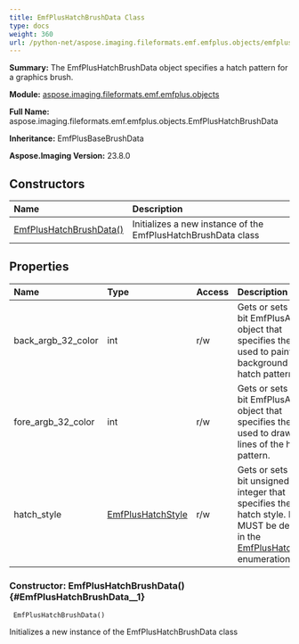 ```yaml
---
title: EmfPlusHatchBrushData Class
type: docs
weight: 360
url: /python-net/aspose.imaging.fileformats.emf.emfplus.objects/emfplushatchbrushdata/
---
```


**Summary:** The EmfPlusHatchBrushData object specifies a hatch pattern for a graphics brush.

**Module:** [aspose.imaging.fileformats.emf.emfplus.objects](/imaging/python-net/aspose.imaging.fileformats.emf.emfplus.objects/)

**Full Name:** aspose.imaging.fileformats.emf.emfplus.objects.EmfPlusHatchBrushData

**Inheritance:** EmfPlusBaseBrushData

**Aspose.Imaging Version:** 23.8.0

## **Constructors**
| **Name** | **Description** |
| :- | :- |
| [EmfPlusHatchBrushData()](#EmfPlusHatchBrushData__1) | Initializes a new instance of the EmfPlusHatchBrushData class |
## **Properties**
| **Name** | **Type** | **Access** | **Description** |
| :- | :- | :- | :- |
| back_argb_32_color | int | r/w | Gets or sets a 32-bit EmfPlusArgb object that specifies the color used to paint the background of the hatch pattern. |
| fore_argb_32_color | int | r/w | Gets or sets a 32-bit EmfPlusArgb object that specifies the color used to draw the lines of the hatch pattern. |
| hatch_style | [EmfPlusHatchStyle](/imaging/python-net/aspose.imaging.fileformats.emf.emfplus.consts/emfplushatchstyle/) | r/w | Gets or sets a 32-bit unsigned integer that specifies the brush hatch style. It MUST be defined in the [EmfPlusHatchStyle](/imaging/python-net/aspose.imaging.fileformats.emf.emfplus.consts/emfplushatchstyle/) enumeration. |


### Constructor: EmfPlusHatchBrushData() {#EmfPlusHatchBrushData__1}


```
 EmfPlusHatchBrushData() 
```

Initializes a new instance of the EmfPlusHatchBrushData class

